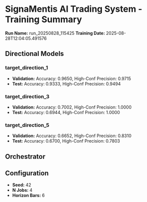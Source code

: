# SignaMentis AI Trading System - Training Summary

**Run Name:** run_20250828_115425
**Training Date:** 2025-08-28T12:04:05.491576

## Directional Models

### target_direction_1
- **Validation:** Accuracy: 0.9650, High-Conf Precision: 0.9715
- **Test:** Accuracy: 0.9333, High-Conf Precision: 0.9494

### target_direction_3
- **Validation:** Accuracy: 0.7002, High-Conf Precision: 1.0000
- **Test:** Accuracy: 0.6944, High-Conf Precision: 1.0000

### target_direction_5
- **Validation:** Accuracy: 0.6652, High-Conf Precision: 0.8310
- **Test:** Accuracy: 0.6700, High-Conf Precision: 0.7803

## Orchestrator


## Configuration

- **Seed:** 42
- **N Jobs:** 4
- **Horizon Bars:** 6
